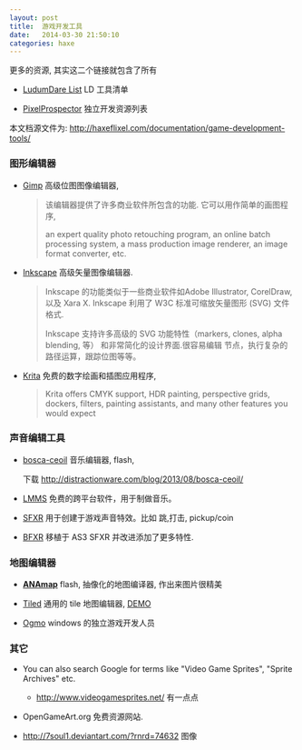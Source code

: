 ```yaml
---
layout: post
title:  游戏开发工具
date:   2014-03-30 21:50:10
categories: haxe
---
```


更多的资源, 其实这二个链接就包含了所有

* [LudumDare List](http://www.ludumdare.com/compo/tools/) LD 工具清单


* [PixelProspector](http://www.pixelprospector.com/indie-resources/) 独立开发资源列表


本文档源文件为: <http://haxeflixel.com/documentation/game-development-tools/>


<!-- more -->

### 图形编辑器

* [Gimp](http://www.gimp.org/) 高级位图图像编辑器,

  > 该编辑器提供了许多商业软件所包含的功能. 它可以用作简单的画图程序,
  >
  > an expert quality photo retouching program, an online batch processing system, a mass production image renderer, an image format converter, etc.


* [Inkscape](http://www.inkscape.org/) 高级矢量图像编辑器.

  > Inkscape 的功能类似于一些商业软件如Adobe Illustrator, CorelDraw, 以及 Xara X. Inkscape 利用了 W3C 标准可缩放矢量图形 (SVG) 文件格式.
  >
  > Inkscape 支持许多高级的 SVG 功能特性（markers, clones, alpha blending, 等） 和非常简化的设计界面.很容易编辑 节点，执行复杂的路径运算，跟踪位图等等。


* [Krita](http://www.krita.org/) 免费的数字绘画和插图应用程序,

  > Krita offers CMYK support, HDR painting, perspective grids, dockers, filters, painting assistants, and many other features you would expect


### 声音编辑工具

* [bosca-ceoil](https://github.com/TerryCavanagh/boscaceoil/) 音乐编辑器, flash,

  下载 <http://distractionware.com/blog/2013/08/bosca-ceoil/>

* [LMMS](http://lmms.sourceforge.net/) 免费的跨平台软件，用于制做音乐。


* [SFXR](http://www.drpetter.se/project_sfxr.html) 用于创建于游戏声音特效。比如 跳,打击, pickup/coin

* [BFXR](http://www.bfxr.net/) 移植于 AS3 SFXR 并改进添加了更多特性.


### 地图编辑器

* [**ANAmap**](http://deepnight.net/tools/tabletop-rpg-map-editor/) flash, 抽像化的地图编译器, 作出来图片很精美

* [Tiled](http://www.mapeditor.org/) 通用的 tile 地图编辑器, [DEMO](http://haxeflixel.com/demos/TiledEditor/)

* [Ogmo](http://www.ogmoeditor.com/) windows 的独立游戏开发人员



### 其它

* You can also search Google for terms like "Video Game Sprites", "Sprite Archives" etc.

  - <http://www.videogamesprites.net/> 有一点点

* OpenGameArt.org 免费资源网站.

* <http://7soul1.deviantart.com/?rnrd=74632> 图像

